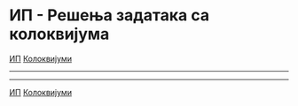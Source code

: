 # ИП - Решења задатака са колоквијума 

[ИП](../../README.md) [Колоквијуми](../README.md)

---

---  

[ИП](../../README.md) [Колоквијуми](../README.md)